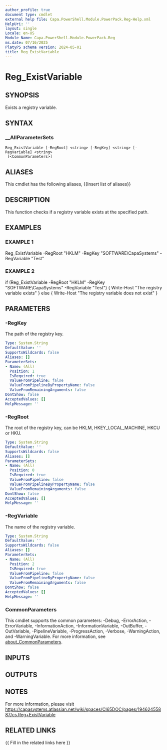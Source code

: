 ```yaml
---
author_profile: true
document type: cmdlet
external help file: Capa.PowerShell.Module.PowerPack.Reg-Help.xml
HelpUri: ''
layout: single
Locale: en-US
Module Name: Capa.PowerShell.Module.PowerPack.Reg
ms.date: 07/16/2025
PlatyPS schema version: 2024-05-01
title: Reg_ExistVariable
---
```


# Reg_ExistVariable

## SYNOPSIS

Exists a registry variable.

## SYNTAX

### __AllParameterSets

```
Reg_ExistVariable [-RegRoot] <string> [-RegKey] <string> [-RegVariable] <string>
 [<CommonParameters>]
```

## ALIASES

This cmdlet has the following aliases,
  {{Insert list of aliases}}

## DESCRIPTION

This function checks if a registry variable exists at the specified path.

## EXAMPLES

### EXAMPLE 1

Reg_ExistVariable -RegRoot "HKLM" -RegKey "SOFTWARE\CapaSystems" -RegVariable "Test"

### EXAMPLE 2

if (Reg_ExistVariable -RegRoot "HKLM" -RegKey "SOFTWARE\CapaSystems" -RegVariable "Test") {
	Write-Host "The registry variable exists"
} else {
	Write-Host "The registry variable does not exist"
}

## PARAMETERS

### -RegKey

The path of the registry key.

```yaml
Type: System.String
DefaultValue: ''
SupportsWildcards: false
Aliases: []
ParameterSets:
- Name: (All)
  Position: 1
  IsRequired: true
  ValueFromPipeline: false
  ValueFromPipelineByPropertyName: false
  ValueFromRemainingArguments: false
DontShow: false
AcceptedValues: []
HelpMessage: ''
```

### -RegRoot

The root of the registry key, can be HKLM, HKEY_LOCAL_MACHINE, HKCU or HKU.

```yaml
Type: System.String
DefaultValue: ''
SupportsWildcards: false
Aliases: []
ParameterSets:
- Name: (All)
  Position: 0
  IsRequired: true
  ValueFromPipeline: false
  ValueFromPipelineByPropertyName: false
  ValueFromRemainingArguments: false
DontShow: false
AcceptedValues: []
HelpMessage: ''
```

### -RegVariable

The name of the registry variable.

```yaml
Type: System.String
DefaultValue: ''
SupportsWildcards: false
Aliases: []
ParameterSets:
- Name: (All)
  Position: 2
  IsRequired: true
  ValueFromPipeline: false
  ValueFromPipelineByPropertyName: false
  ValueFromRemainingArguments: false
DontShow: false
AcceptedValues: []
HelpMessage: ''
```

### CommonParameters

This cmdlet supports the common parameters: -Debug, -ErrorAction, -ErrorVariable,
-InformationAction, -InformationVariable, -OutBuffer, -OutVariable, -PipelineVariable,
-ProgressAction, -Verbose, -WarningAction, and -WarningVariable. For more information, see
[about_CommonParameters](https://go.microsoft.com/fwlink/?LinkID=113216).

## INPUTS

## OUTPUTS

## NOTES

For more information, please visit https://capasystems.atlassian.net/wiki/spaces/CI65DOC/pages/19462455887/cs.Reg+ExistVariable


## RELATED LINKS

{{ Fill in the related links here }}


